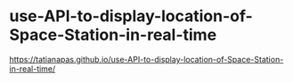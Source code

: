 # use-API-to-display-location-of-Space-Station-in-real-time
https://tatianapas.github.io/use-API-to-display-location-of-Space-Station-in-real-time/

